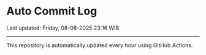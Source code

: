 # Auto Commit Log

Last updated: Friday, 08-08-2025 23:16 WIB

---

This repository is automatically updated every hour using GitHub Actions.
